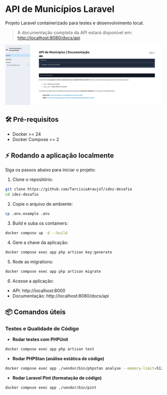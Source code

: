 # API de Municípios Laravel

Projeto Laravel containerizado para testes e desenvolvimento local.

> A documentação completa da API estará disponível em: [http://localhost:8080/docs/api](http://localhost:8080/docs/api)


![print-docs](image.png)
## 🛠 Pré-requisitos

- Docker >= 24  
- Docker Compose >= 2  


## ⚡ Rodando a aplicação localmente
Siga os passos abaixo para iniciar o projeto:

1. Clone o repositório:

```bash
git clone https://github.com/TarcisioAraujo7/idez-desafio
cd idez-desafio
```

2. Copie o arquivo de ambiente:
```bash
cp .env.example .env
```

3. Build e suba os containers:
```bash
docker compose up -d --build
```

4. Gere a chave da aplicação:
```bash
docker compose exec app php artisan key:generate
```

5. Rode as migrations:
```bash
docker compose exec app php artisan migrate
```

6. Acesse a aplicação:
- API: http://localhost:8000
-   Documentação: http://localhost:8080/docs/api

## 📦 Comandos úteis

### Testes e Qualidade de Código

- **Rodar testes com PHPUnit**

```bash
docker compose exec app php artisan test
```

- **Rodar PHPStan (análise estática de código)**

```bash
docker compose exec app ./vendor/bin/phpstan analyse --memory-limit=512M
```

- **Rodar Laravel Pint (formatação de código)**

```bash
docker compose exec app ./vendor/bin/pint
```
